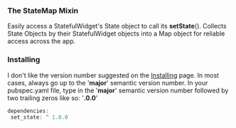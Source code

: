 ### The StateMap Mixin
Easily access a StatefulWidget's State object to call its **setState**().
Collects State Objects by their StatefulWidget objects into a Map object for reliable access across the app.
### Installing
I don't like the version number suggested on the [Installing](https://pub.dev/packages/state_map/install) page.
In most cases, always go up to the '**major**' semantic version number. In your pubspec.yaml file, type in the '**major**' semantic version number followed by two trailing zeros like so: '**.0.0**'
```javascript
dependencies:
 set_state: ^ 1.0.0
```
